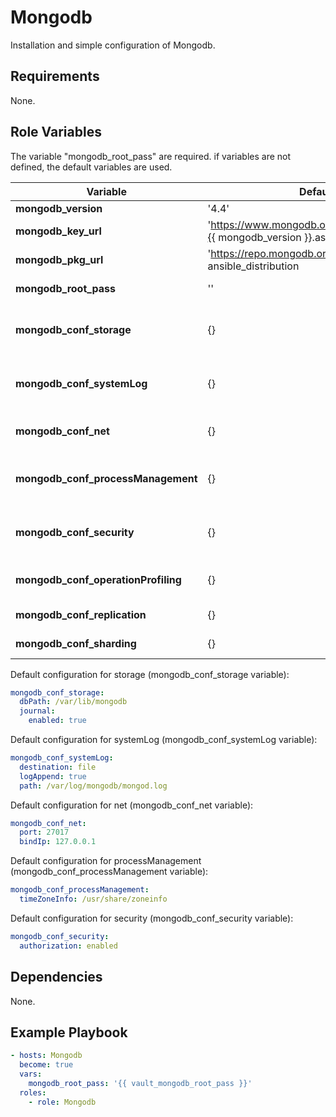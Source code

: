 Mongodb
=========

Installation and simple configuration of Mongodb.

Requirements
------------

None.

Role Variables
--------------

The variable "mongodb_root_pass" are required. if variables are not defined, the default variables are used.

| Variable                            | Default                                                               | Description                                                      |
| ------------------------------------| ----------------------------------------------------------------------| -----------------------------------------------------------------|
| **mongodb_version**                 | '4.4'                                                                 | Version of Mongodb                                               |
| **mongodb_key_url**                 | 'https://www.mongodb.org/static/pgp/server-{{ mongodb_version }}.asc' | URL of Mongodb key.                                              |
| **mongodb_pkg_url**                 | 'https://repo.mongodb.org/apt/{{ ansible_distribution | lower }}'     | URL of Mongodb repo package.                                     |
| **mongodb_root_pass**               | ''                                                                    | Password of root user.                                           |
| **mongodb_conf_storage**            | {}                                                                    | Dict of Mongodb storage config (check default below).            |
| **mongodb_conf_systemLog**          | {}                                                                    | Dict of Mongodb systemLog config (check default below).          |
| **mongodb_conf_net**                | {}                                                                    | Dict of Mongodb net config (check default below).                |
| **mongodb_conf_processManagement**  | {}                                                                    | Dict of Mongodb processManagement config (check default below).  |
| **mongodb_conf_security**           | {}                                                                    | Dict of Mongodb security config (check default below).           |
| **mongodb_conf_operationProfiling** | {}                                                                    | Dict of Mongodb operationProfiling config.                       |
| **mongodb_conf_replication**        | {}                                                                    | Dict of Mongodb replication config.                              |
| **mongodb_conf_sharding**           | {}                                                                    | Dict of Mongodb sharding config.                                 |



Default configuration for storage (mongodb_conf_storage variable):

```yaml
mongodb_conf_storage: 
  dbPath: /var/lib/mongodb
  journal:
    enabled: true
```

Default configuration for systemLog (mongodb_conf_systemLog variable):

```yaml
mongodb_conf_systemLog:
  destination: file
  logAppend: true
  path: /var/log/mongodb/mongod.log
```

Default configuration for net (mongodb_conf_net variable):

```yaml
mongodb_conf_net:
  port: 27017
  bindIp: 127.0.0.1
```

Default configuration for processManagement (mongodb_conf_processManagement variable):

```yaml
mongodb_conf_processManagement:
  timeZoneInfo: /usr/share/zoneinfo
```

Default configuration for security (mongodb_conf_security variable):

```yaml
mongodb_conf_security:
  authorization: enabled
```

Dependencies
--------------

None.

Example Playbook
----------------

```yaml
- hosts: Mongodb
  become: true
  vars:
    mongodb_root_pass: '{{ vault_mongodb_root_pass }}'
  roles:
    - role: Mongodb
```
